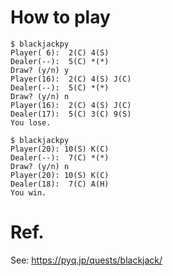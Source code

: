 # How to play

```
$ blackjackpy
Player( 6):  2(C) 4(S)
Dealer(--):  5(C) *(*)
Draw? (y/n) y
Player(16):  2(C) 4(S) J(C)
Dealer(--):  5(C) *(*)
Draw? (y/n) n
Player(16):  2(C) 4(S) J(C)
Dealer(17):  5(C) 3(C) 9(S)
You lose.
```

```
$ blackjackpy
Player(20): 10(S) K(C)
Dealer(--):  7(C) *(*)
Draw? (y/n) n
Player(20): 10(S) K(C)
Dealer(18):  7(C) A(H)
You win.
```

# Ref.

See: https://pyq.jp/quests/blackjack/